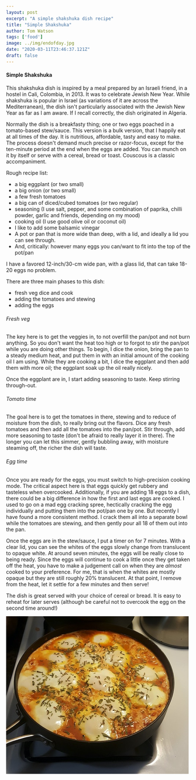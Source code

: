 ```yaml
---
layout: post
excerpt: "A simple shakshuka dish recipe"
title: "Simple Shakshuka"
author: Tom Watson
tags: ['food']
image: ../img/endofday.jpg
date: "2020-03-11T23:46:37.121Z"
draft: false
---
```


#### Simple Shakshuka

This shakshuka dish is inspired by a meal prepared by an Israeli friend, in a hostel in Cali, Colombia, in 2013. It was to celebrate Jewish New Year. While shakshuka is popular in Israel (as variations of it are across the Mediterranean), the dish isn't particularly associated with the Jewish New Year as far as I am aware. If I recall correctly, the dish originated in Algeria.

Normally the dish is a breakfasty thing; one or two eggs poached in a tomato-based stew/sauce. This version is a bulk version, that I happily eat at all times of the day. It is nutritious, affordable, tasty and easy to make. The process doesn't demand much precise or razor-focus, except for the ten-minute period at the end when the eggs are added. You can munch on it by itself or serve with a cereal, bread or toast. Couscous is a classic accompaniment.

Rough recipe list:
- a big eggplant (or two small)
- a big onion (or two small)
- a few fresh tomatoes
- a big can of diced/cubed tomatoes (or two regular)
- seasoning (I use salt, pepper, and some combination of paprika, chilli powder, garlic and friends, depending on my mood)
- cooking oil (I use good olive oil or coconut oil)
- I like to add some balsamic vinegar
- A pot or pan that is more wide than deep, with a lid, and ideally a lid you can see through.
- And, critically: however many eggs you can/want to fit into the top of the pot/pan

I have a favored 12-inch/30-cm wide pan, with a glass lid, that can take 18-20 eggs no problem. 

There are three main phases to this dish:
- fresh veg dice and cook
- adding the tomatoes and stewing
- adding the eggs

###### Fresh veg
The key here is to get the veggies in, to not overfill the pan/pot and not burn anything. So you don't want the heat too high or to forgot to stir the pan/pot while you are doing other things. To begin, I dice the onion, bring the pan to a steady medium heat, and put them in with an initial amount of the cooking oil I am using. While they are cooking a bit, I dice the eggplant and then add them with more oil; the eggplant soak up the oil really nicely.

Once the eggplant are in, I start adding seasoning to taste. Keep stirring through-out. 

###### Tomato time
The goal here is to get the tomatoes in there, stewing and to reduce of moisture from the dish, to really bring out the flavors. Dice any fresh tomatoes and then add all the tomatoes into the pan/pot. Stir through, add more seasoning to taste (don't be afraid to really layer it in there). The longer you can let this simmer, gently bubbling away, with moisture steaming off, the richer the dish will taste.

###### Egg time
Once you are ready for the eggs, you must switch to high-precision cooking mode. The critical aspect here is that eggs quickly get rubbery and tasteless when overcooked. Additionally, if you are adding 18 eggs to a dish, there could be a big difference in how the first and last eggs are cooked. I used to go on a mad egg cracking spree, hectically cracking the egg individually and putting them into the pot/pan one by one. But recently I have found a more consistent method. I crack them all into a separate bowl while the tomatoes are stewing, and then gently pour all 18 of them out into the pan.

Once the eggs are in the stew/sauce, I put a timer on for 7 minutes. With a clear lid, you can see the whites of the eggs slowly change from translucent to opaque white. At around seven minutes, the eggs will be really close to being ready. Since the eggs will continue to cook a little once they get taken off the heat, you have to make a judgement call on when they are *almost* cooked to your preference. For me, that is when the whites are mostly opaque but they are still roughly 20% translucent. At that point, I remove from the heat, let it settle for a few minutes and then serve!

The dish is great served with your choice of cereal or bread. It is easy to reheat for later serves (although be careful not to overcook the egg on the second time around!)

  ![break](img/shakshuka.jpg)